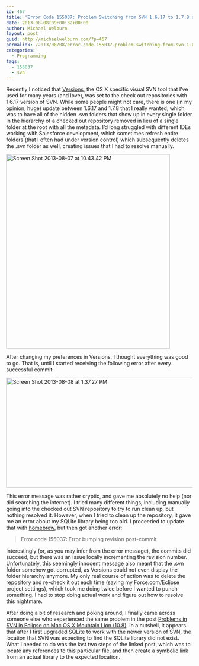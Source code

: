 ```yaml
---
id: 467
title: 'Error Code 155037: Problem Switching from SVN 1.6.17 to 1.7.8 on OS X'
date: 2013-08-08T09:00:32+00:00
author: Michael Welburn
layout: post
guid: http://michaelwelburn.com/?p=467
permalink: /2013/08/08/error-code-155037-problem-switching-from-svn-1-6-17-to-1-7-8-on-os-x/
categories:
  - Programming
tags:
  - 155037
  - svn
---
```

Recently I noticed that <a title="Versions" href="http://versionsapp.com/" target="_blank">Versions</a>, the OS X specific visual SVN tool that I&#8217;ve used for many years (and love), was set to the check out repositories with 1.6.17 version of SVN. While some people might not care, there is one (in my opinion, huge) update between 1.6.17 and 1.7.8 that I really wanted, which was to have all of the hidden .svn folders that show up in every single folder in the hierarchy of a checked out repository removed in lieu of a single folder at the root with all the metadata. I&#8217;d long struggled with different IDEs working with Salesforce development, which sometimes refresh entire folders (that I often had under version control) which subsequently deletes the .svn folder as well, creating issues that I had to resolve manually.

<!--more-->

[<img class="aligncenter size-full wp-image-468" alt="Screen Shot 2013-08-07 at 10.43.42 PM" src="http://michaelwelburn.com/wp-content/uploads/2013/08/Screen-Shot-2013-08-07-at-10.43.42-PM.png" width="442" height="523" srcset="http://michaelwelburn.com/wp-content/uploads/2013/08/Screen-Shot-2013-08-07-at-10.43.42-PM.png 442w, http://michaelwelburn.com/wp-content/uploads/2013/08/Screen-Shot-2013-08-07-at-10.43.42-PM-253x300.png 253w" sizes="(max-width: 442px) 100vw, 442px" />](http://michaelwelburn.com/wp-content/uploads/2013/08/Screen-Shot-2013-08-07-at-10.43.42-PM.png)

After changing my preferences in Versions, I thought everything was good to go. That is, until I started receiving the following error after every successful commit:

<img class="aligncenter size-full wp-image-473" alt="Screen Shot 2013-08-08 at 1.37.27 PM" src="http://michaelwelburn.com/wp-content/uploads/2013/08/Screen-Shot-2013-08-08-at-1.37.27-PM.png" width="513" height="296" srcset="http://michaelwelburn.com/wp-content/uploads/2013/08/Screen-Shot-2013-08-08-at-1.37.27-PM.png 513w, http://michaelwelburn.com/wp-content/uploads/2013/08/Screen-Shot-2013-08-08-at-1.37.27-PM-300x173.png 300w" sizes="(max-width: 513px) 100vw, 513px" />

This error message was rather cryptic, and gave me absolutely no help (nor did searching the internet). I tried many different things, including manually going into the checked out SVN repository to try to run clean up, but nothing resolved it. However, when I tried to clean up the repository, it gave me an error about my SQLite library being too old. I proceeded to update that with <a title="Homebrew" href="http://brew.sh/" target="_blank">homebrew</a>, but then got another error:

> Error code 155037: Error bumping revision post-commit

Interestingly (or, as you may infer from the error message), the commits did succeed, but there was an issue locally incrementing the revision number. Unfortunately, this seemingly innocent message also meant that the .svn folder somehow got corrupted, as Versions could not even display the folder hierarchy anymore. My only real course of action was to delete the repository and re-check it out each time (saving my Force.com/Eclipse project settings), which took me doing twice before I wanted to punch something. I had to stop doing actual work and figure out how to resolve this nightmare.

After doing a bit of research and poking around, I finally came across someone else who experienced the same problem in the post <a title="Problems with SVN in Eclipse on Mac OS X Mountain Lion (10.8)" href="http://benohead.com/problems-with-svn-in-eclipse-on-mac-os-x-mountain-lion-10-8/" target="_blank">Problems in SVN in Eclipse on Mac OS X Mountain Lion (10.8)</a>. In a nutshell, it appears that after I first upgraded SQLite to work with the newer version of SVN, the location that SVN was expecting to find the SQLite library did not exist. What I needed to do was the last two steps of the linked post, which was to locate any references to this particular file, and then create a symbolic link from an actual library to the expected location.

&nbsp;
